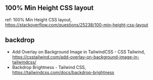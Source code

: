 ## 100% Min Height CSS layout

ref: 100% Min Height CSS layout, https://stackoverflow.com/questions/25238/100-min-height-css-layout

## backdrop

- Add Overlay on Background Image in TailwindCSS - CSS Tailwind, https://csstailwind.com/add-overlay-on-background-image-in-tailwindcss/
- Backdrop Brightness - Tailwind CSS, https://tailwindcss.com/docs/backdrop-brightness